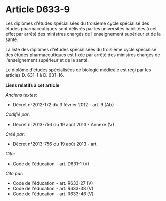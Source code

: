 # Article D633-9

Les diplômes d'études spécialisées du troisième cycle spécialisé des études pharmaceutiques sont délivrés par les universités
habilitées à cet effet par arrêté des ministres chargés de l'enseignement supérieur et de la santé. 

La liste des diplômes d'études spécialisées du troisième cycle spécialisé des études pharmaceutiques est fixée par arrêté des
ministres chargés de l'enseignement supérieur et de la santé. 

Le diplôme d'études spécialisées de biologie médicale est régi par les articles D. 631-1 à D. 631-16.

**Liens relatifs à cet article**

_Anciens textes_:

  - Décret n°2012-172 du 3 février 2012 - art. 9 (Ab)

_Codifié par_:

  - Décret n°2013-756 du 19 août 2013 -  Annexe (V)

_Créé par_:

  - Décret n°2013-756 du 19 août 2013 - art.

_Cite_:

  - Code de l'éducation - art. D631-1 (V)

_Cité par_:

  - Code de l'éducation - art. R633-27 (V)
  - Code de l'éducation - art. R633-38 (V)
  - Code de l'éducation - art. R633-46 (V)
